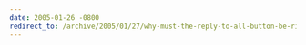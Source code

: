 ```yaml
---
date: 2005-01-26 -0800
redirect_to: /archive/2005/01/27/why-must-the-reply-to-all-button-be-right-next-to-the-reply-button.aspx/
---
```

